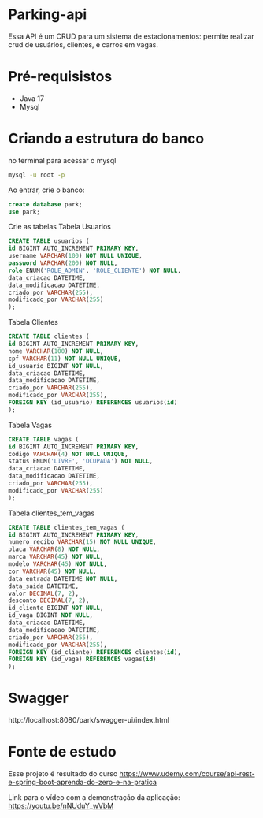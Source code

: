 # Parking-api

Essa API é um CRUD para um sistema de estacionamentos: permite realizar crud de usuários, clientes, e carros em vagas.

# Pré-requisistos
- Java 17
- Mysql

# Criando a estrutura do banco

no terminal para acessar o mysql
```bash
mysql -u root -p
```

Ao entrar, crie o banco:
```sql
create database park;
use park;
```

Crie as tabelas
Tabela Usuarios
```sql
CREATE TABLE usuarios (
id BIGINT AUTO_INCREMENT PRIMARY KEY,
username VARCHAR(100) NOT NULL UNIQUE,
password VARCHAR(200) NOT NULL,
role ENUM('ROLE_ADMIN', 'ROLE_CLIENTE') NOT NULL,
data_criacao DATETIME,
data_modificacao DATETIME,
criado_por VARCHAR(255),
modificado_por VARCHAR(255)
);

```

Tabela Clientes
```sql
CREATE TABLE clientes (
id BIGINT AUTO_INCREMENT PRIMARY KEY,
nome VARCHAR(100) NOT NULL,
cpf VARCHAR(11) NOT NULL UNIQUE,
id_usuario BIGINT NOT NULL,
data_criacao DATETIME,
data_modificacao DATETIME,
criado_por VARCHAR(255),
modificado_por VARCHAR(255),
FOREIGN KEY (id_usuario) REFERENCES usuarios(id)
);
```

Tabela Vagas
```sql
CREATE TABLE vagas (
id BIGINT AUTO_INCREMENT PRIMARY KEY,
codigo VARCHAR(4) NOT NULL UNIQUE,
status ENUM('LIVRE', 'OCUPADA') NOT NULL,
data_criacao DATETIME,
data_modificacao DATETIME,
criado_por VARCHAR(255),
modificado_por VARCHAR(255)
);
```

Tabela clientes_tem_vagas
```sql
CREATE TABLE clientes_tem_vagas (
id BIGINT AUTO_INCREMENT PRIMARY KEY,
numero_recibo VARCHAR(15) NOT NULL UNIQUE,
placa VARCHAR(8) NOT NULL,
marca VARCHAR(45) NOT NULL,
modelo VARCHAR(45) NOT NULL,
cor VARCHAR(45) NOT NULL,
data_entrada DATETIME NOT NULL,
data_saida DATETIME,
valor DECIMAL(7, 2),
desconto DECIMAL(7, 2),
id_cliente BIGINT NOT NULL,
id_vaga BIGINT NOT NULL,
data_criacao DATETIME,
data_modificacao DATETIME,
criado_por VARCHAR(255),
modificado_por VARCHAR(255),
FOREIGN KEY (id_cliente) REFERENCES clientes(id),
FOREIGN KEY (id_vaga) REFERENCES vagas(id)
);
```

# Swagger
http://localhost:8080/park/swagger-ui/index.html

# Fonte de estudo
Esse projeto é resultado do curso https://www.udemy.com/course/api-rest-e-spring-boot-aprenda-do-zero-e-na-pratica

Link para o vídeo com a demonstração da aplicação: https://youtu.be/nNUduY_wVbM